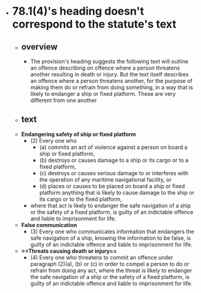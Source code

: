 - # 78.1(4)'s heading doesn't correspond to the statute's text
	- ## overview
		- The provision's heading suggests the following text will outline an offence describing on offence where a person threatens another resulting in death or injury. But the text itself describes an offence where a person threatens another, for the purpose of making them do or refrain from doing something, in a way that is likely to endanger a ship or fixed platform. These are very different from one another
	- ## text
	- **Endangering safety of ship or fixed platform**
		- (2) Every one who
			- (a) commits an act of violence against a person on board a ship or fixed platform,
			- (b) destroys or causes damage to a ship or its cargo or to a fixed platform,
			- (c) destroys or causes serious damage to or interferes with the operation of any maritime navigational facility, or
			- (d) places or causes to be placed on board a ship or fixed platform anything that is likely to cause damage to the ship or its cargo or to the fixed platform,
		- where that act is likely to endanger the safe navigation of a ship or the safety of a fixed platform, is guilty of an indictable offence and liable to imprisonment for life.
	- **False communication**
		- (3) Every one who communicates information that endangers the safe navigation of a ship, knowing the information to be false, is guilty of an indictable offence and liable to imprisonment for life.
	- **==Threats causing death or injury==**
		- (4) Every one who threatens to commit an offence under paragraph (2)(a), (b) or (c) in order to compel a person to do or refrain from doing any act, where the threat is likely to endanger the safe navigation of a ship or the safety of a fixed platform, is guilty of an indictable offence and liable to imprisonment for life.